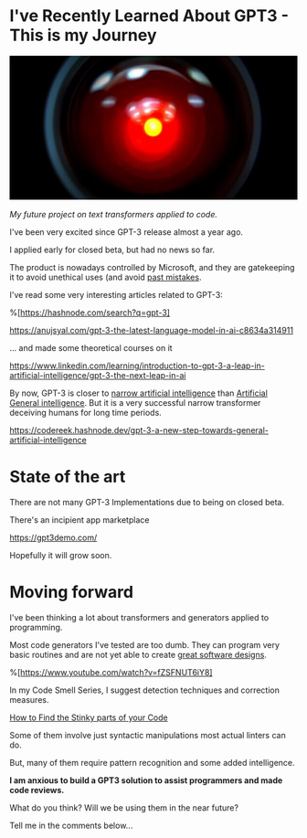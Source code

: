 # I've Recently Learned About GPT3 - This is my Journey

![I've Recently Learned About GPT3 - This is my Journey](hal-9000.jpg)

*My future project on text transformers applied to code.*

I've been very excited since GPT-3 release almost a year ago.

I applied early for closed beta, but had no news so far.

The product is nowadays controlled by Microsoft, and they are gatekeeping it to avoid unethical uses (and avoid [past mistakes](https://en.wikipedia.org/wiki/Tay_(bot)).

I've read some very interesting articles related to GPT-3:

%[https://hashnode.com/search?q=gpt-3]

https://anujsyal.com/gpt-3-the-latest-language-model-in-ai-c8634a314911

... and made some theoretical courses on it 

https://www.linkedin.com/learning/introduction-to-gpt-3-a-leap-in-artificial-intelligence/gpt-3-the-next-leap-in-ai

By now, GPT-3 is closer to [narrow artificial intelligence](https://en.wikipedia.org/wiki/Weak_AI) than [Artificial General intelligence](https://en.wikipedia.org/wiki/Artificial_general_intelligence). But it is a very successful narrow transformer deceiving humans for long time periods.

https://codereek.hashnode.dev/gpt-3-a-new-step-towards-general-artificial-intelligence

# State of the art

There are not many GPT-3 Implementations due to being on closed beta. 

There's an incipient app marketplace

https://gpt3demo.com/

Hopefully it will grow soon.

# Moving forward

I've been thinking a lot about transformers and generators applied to programming.

Most code generators I've tested are too dumb. They can program very basic routines and are not yet able to create [great software designs](../../Theory/What%20is%20(wrong%20with)%20software/readme.md).

%[https://www.youtube.com/watch?v=fZSFNUT6iY8]

In my Code Smell Series, I suggest detection techniques and correction measures. 

[How to Find the Stinky parts of your Code](../../Code%20Smells/How%20to%20Find%20the%20Stinky%20parts%20of%20your%20Code/readme.md)

Some of them involve just syntactic manipulations most actual linters can do.

But, many of them require pattern recognition and some added intelligence. 

**I am anxious to build a GPT3 solution to assist programmers and made code reviews.**

What do you think? Will we be using them in the near future?

Tell me in the comments below...
